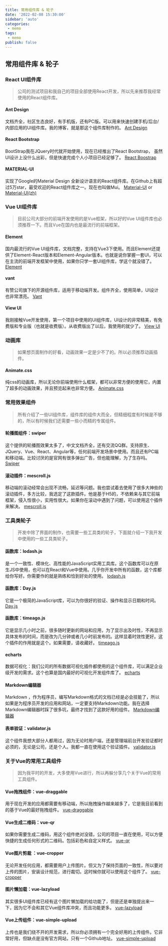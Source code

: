 ```yaml
---
title: 常用组件库 & 轮子
date: '2022-02-08 15:30:00'
sidebar: 'auto'
categories:
 - memo
tags:
 - memo
publish: false
---
```


## 常用组件库 & 轮子

### React UI组件库

> 公司的测试项目和我自己的项目全部使用React开发，所以先来推荐我经常使用的React组件库。

#### Ant Design
文档齐全，社区生态良好，有手机版，还有PC版。可以用来快速创建手机/后台/内部应用的UI组件库。我的博客，就是那这个组件库制作的。
[Ant Design](https://ant.design/)

#### React Bootstrap
BootStrap我在JQuery时代就开始使用，现在已经推出了React Bootstrap， 虽然UI设计上没什么出彩，但是快速完成个人小项目已经足够了。
[React Boostrap](https://react-bootstrap.github.io/)

#### MATERIAL-UI
实现了Google的Material Design 全新设计语言的React组件库。在Github上有超过5万star，最受欢迎的React组件库之一。现在也叫做Mui。
[Material-UI](material-ui.com/) or [Material-UI(zh)](https://mui.com/zh/)

### Vue UI组件库

> 目前公司大部分的前端开发使用的是Vue框架，所以好的Vue UI组件库也必须推荐一下。而且Vue在国内也是最流行的前端框架。

#### Element
国内最流行的Vue UI组件库，文档完整，支持在Vue3下使用。而且Element还提供了Element-React版本和Element-Angular版本。也就是说你掌握一套UI，可以在主流的前端开发框架中使用，如果你只学一套UI组件库，学这个就没错了。
[Element](https://element.eleme.io/#/zh-CN)

#### vant
有赞公司旗下的开源组件库，适用于移动端开发。组件齐全，使用简单，UI设计也非常漂亮。
[Vant](youzan.github.io/vant/#/zh-CN)

#### View UI
我刚接触Vue开发使用，第一个项目中使用的UI组件库，UI设计的非常精美，有免费版和专业版（也就是收费版）。从收费版出了以后，我使用的就少了。
[View UI](www.iviewui.com/)

### 动画库

> 如果想页面制作的好看，动画效果一定是少不了的。所以必须推荐动画插件。

#### Animate.css
纯css的动画库，所以无论你前端使用什么框架，都可以非常方便的使用它，内置了超多的动画效果，并且预览起来也非常方便。
[Animate.css](https://animate.style/)


### 常用效果组件

> 所有介绍了一些UI组件库，组件库的组件大而全，但精细程度有时候是不够的，所以有时候我们还需要一些小而精的专属组件。

#### 轮播图组件：swiper
这个提供的轮播图效果太多了，中文文档齐全，还有交流QQ群。支持原生、JQuery、Vue、React、Angular等，任何前端开发场景中使用。而且还有PC端和移动端。比较讨厌的是官网有很多弹出广告，但也能理解，为了生存吗。
[Swiper](https://www.swiper.com.cn/)

#### 滚动插件：mescroll.js
移动端的滚动经常会出现不流畅，延迟等问题。我也尝试着去使用了很多大神些的滚动插件，多方比较，我选定了这款插件。他是基于H5的，不依赖来与其它前端框架，侵入性很小，实用性很大。如果你在滚动中遇到了问题，可以使用这个插件来解决。
[mescroll.js](http://www.mescroll.com/api.html)

### 工具类轮子

> 开发中除了界面的制作，也需要一些工具类的轮子，下面就介绍一下我开发中使用的一些工具类轮子。

#### 函数库：lodash.js
是一个一致性、模块化、高性能的JavaScript实用工具库。这个函数库可以在原生JS中使用，也可以在React和Vue中使用。几乎你开发中所有的函数，这个库都给你写好。你需要作的就是熟练和恰到好处的使用。
[lodash.js](https://www.lodashjs.com/)

#### 函数库：Day.js
它是一个极简的JavaScript库，可以为你很好的验证、操作和显示日期和时间。
[Day.js](https://dayjs.fenxianglu.cn/)

#### 函数库：timeago.js
它是显示几小时之前，很多随时更新的网站和应用，为了显示出及时性，不再显示具体发布的时间，而是改为几分钟或者几小时前发布的。这样显着时效性更好。这个插件的作用就是这个。如果需要，请收藏好。
[timeago.js](https://github.com/hustcc/timeago.js)

#### echarts
数据可视化：我们公司的所有数据可视化插件都使用的这个组件库，可以满足企业级开发的需求。这个也算是国内最好的可视化开发组件库了。
[echarts](https://echarts.apache.org/zh/index.html)

#### Markdown编辑器
Markdown ，作为程序员，编写Markdown格式的文档已经是必会技能了，所以如果是为程序员开发的应用和网站，一定要支持Markdown功能。我在选择Markdown编辑器时踩了很多坑，最终才找到了这款好用的组件。
[Markdown编辑器](https://pandao.github.io/editor.md/)

#### 表单验证：validator.js
这个组件我想大部分人都用过，因为无论时用户端，还是管理端前台开发验证都时必须的，无论是公司，还是个人。我都一直在使用这个验证插件。
[validator.js](https://github.com/validatorjs/validator.js)

### 关于Vue的常用工具组件

> 因为我平时的开发，大多使用Vue进行，所以再躲分享几个关于Vue的常用工具组件。

#### Vue拖拽组件：vue-draggable
用于现在开发的应用都需要有移动端，所以拖拽操作越来越多了，它是我目前看到的基于Vue的最好拖拽组件。
[vue-draggable](https://www.itxst.com/vue-draggable/tutorial.html)

#### Vue生成二维码：vue-qr
如果你需要生成二维码，用这个组件绝对没错，公司的项目一直在使用，可以方便快捷的生成任何形式的二维码。包括彩色和自定义样式。
[vue-qr](https://www.npmjs.com/package/vue-qr)

#### Vue图片剪裁 ：vue-cropper
无论开发任何应用，都需要用户上传图片。但又为了保持页面的一致性，所以要对上传的图片，安装设计规范，进行裁切。这时候你就可以使用这个组件了。
[vue-cropper](https://github.com/xyxiao001/vue-cropper)

#### 图片懒加载：vue-lazyload
其实很多UI组件库已经有这个图片懒加载的给功能了，但是还是单独提出来一下，因为它不会和其它Vue组件库冲突，而且功能更多。
[vue-lazyload](https://www.npmjs.com/package/vue-lazyload)

#### Vue上传组件：vue-simple-upload
上传也是我们绕不开的开发需求，所以你必须拥有一个完全好用的上传组件。它非常好用，但缺点是没有官方网站，只有一个Github地址。
[vue-simple-upload](https://github.com/saivarunk/vue-simple-upload)
